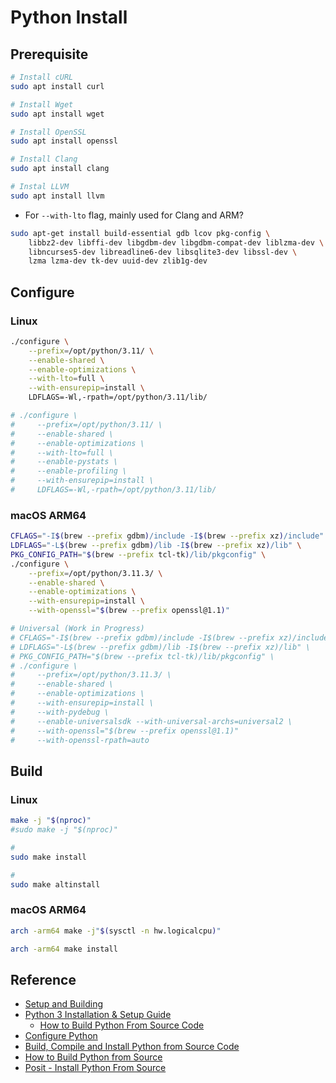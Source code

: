 # Python Install

## Prerequisite

```bash
# Install cURL
sudo apt install curl
```

```bash
# Install Wget
sudo apt install wget
```

```bash
# Install OpenSSL
sudo apt install openssl
```

```bash
# Install Clang
sudo apt install clang
```

```bash
# Instal LLVM
sudo apt install llvm
```
* For `--with-lto` flag, mainly used for Clang and ARM?

```bash
sudo apt-get install build-essential gdb lcov pkg-config \
    libbz2-dev libffi-dev libgdbm-dev libgdbm-compat-dev liblzma-dev \
    libncurses5-dev libreadline6-dev libsqlite3-dev libssl-dev \
    lzma lzma-dev tk-dev uuid-dev zlib1g-dev
```

## Configure

### Linux

```bash
./configure \
    --prefix=/opt/python/3.11/ \
    --enable-shared \
    --enable-optimizations \
    --with-lto=full \
    --with-ensurepip=install \
    LDFLAGS=-Wl,-rpath=/opt/python/3.11/lib/

# ./configure \
#     --prefix=/opt/python/3.11/ \
#     --enable-shared \
#     --enable-optimizations \
#     --with-lto=full \
#     --enable-pystats \
#     --enable-profiling \
#     --with-ensurepip=install \
#     LDFLAGS=-Wl,-rpath=/opt/python/3.11/lib/
```

### macOS ARM64

```bash
CFLAGS="-I$(brew --prefix gdbm)/include -I$(brew --prefix xz)/include" \
LDFLAGS="-L$(brew --prefix gdbm)/lib -I$(brew --prefix xz)/lib" \
PKG_CONFIG_PATH="$(brew --prefix tcl-tk)/lib/pkgconfig" \
./configure \
    --prefix=/opt/python/3.11.3/ \
    --enable-shared \
    --enable-optimizations \
    --with-ensurepip=install \
    --with-openssl="$(brew --prefix openssl@1.1)"

# Universal (Work in Progress)
# CFLAGS="-I$(brew --prefix gdbm)/include -I$(brew --prefix xz)/include" \
# LDFLAGS="-L$(brew --prefix gdbm)/lib -I$(brew --prefix xz)/lib" \
# PKG_CONFIG_PATH="$(brew --prefix tcl-tk)/lib/pkgconfig" \
# ./configure \
#     --prefix=/opt/python/3.11.3/ \
#     --enable-shared \
#     --enable-optimizations \
#     --with-ensurepip=install \
#     --with-pydebug \
#     --enable-universalsdk --with-universal-archs=universal2 \
#     --with-openssl="$(brew --prefix openssl@1.1)"
#     --with-openssl-rpath=auto
```

## Build

### Linux

```bash
make -j "$(nproc)"
#sudo make -j "$(nproc)"
```

```bash
#
sudo make install

#
sudo make altinstall
```

### macOS ARM64

```bash
arch -arm64 make -j"$(sysctl -n hw.logicalcpu)"
```

```bash
arch -arm64 make install
```

## Reference
* [Setup and Building](https://devguide.python.org/getting-started/setup-building/)
* [Python 3 Installation & Setup Guide](https://realpython.com/installing-python/)
    * [How to Build Python From Source Code](https://realpython.com/installing-python/#how-to-build-python-from-source-code)
* [Configure Python](https://docs.python.org/dev/using/configure.html)
* [Build, Compile and Install Python from Source Code](https://www.build-python-from-source.com/)
* [How to Build Python from Source](https://www.devdungeon.com/content/how-build-python-source)
* [Posit - Install Python From Source](https://docs.posit.co/resources/install-python-source/)
